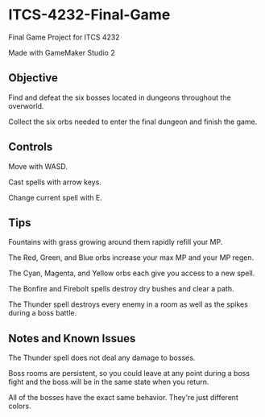 # ITCS-4232-Final-Game
Final Game Project for ITCS 4232

Made with GameMaker Studio 2

## Objective
Find and defeat the six bosses located in dungeons throughout the overworld.

Collect the six orbs needed to enter the final dungeon and finish the game.

## Controls
Move with WASD.

Cast spells with arrow keys.

Change current spell with E.

## Tips
Fountains with grass growing around them rapidly refill your MP.

The Red, Green, and Blue orbs increase your max MP and your MP regen.

The Cyan, Magenta, and Yellow orbs each give you access to a new spell.

The Bonfire and Firebolt spells destroy dry bushes and clear a path.

The Thunder spell destroys every enemy in a room as well as the spikes during a boss battle.

## Notes and Known Issues
The Thunder spell does not deal any damage to bosses.

Boss rooms are persistent, so you could leave at any point during a boss fight and the boss will be in the same state when you return.

All of the bosses have the exact same behavior. They're just different colors.
